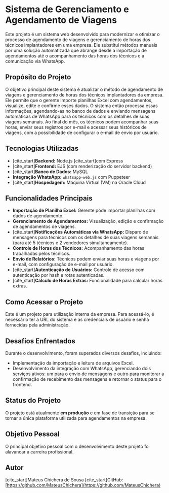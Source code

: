 # Sistema de Gerenciamento e Agendamento de Viagens

Este projeto é um sistema web desenvolvido para modernizar e otimizar o processo de agendamento de viagens e gerenciamento de horas dos técnicos implantadores em uma empresa. Ele substitui métodos manuais por uma solução automatizada que abrange desde a importação de agendamentos até o acompanhamento das horas dos técnicos e a comunicação via WhatsApp.

## Propósito do Projeto

O objetivo principal deste sistema é atualizar o método de agendamento de viagens e gerenciamento de horas dos técnicos implantadores da empresa. Ele permite que o gerente importe planilhas Excel com agendamentos, visualize, edite e confirme esses dados. O sistema então processa essas informações, agendando-as no banco de dados e enviando mensagens automáticas de WhatsApp para os técnicos com os detalhes de suas viagens semanais. Ao final do mês, os técnicos podem acompanhar suas horas, enviar seus registros por e-mail e acessar seus históricos de viagens, com a possibilidade de configurar o e-mail de envio por usuário.

## Tecnologias Utilizadas

* [cite_start]**Backend:** Node.js  [cite_start]com Express 
* [cite_start]**Frontend:** EJS (com renderização do servidor backend) 
* [cite_start]**Banco de Dados:** MySQL 
* **Integração WhatsApp:** `whatsapp-web.js` com Puppeteer
* [cite_start]**Hospedagem:** Máquina Virtual (VM) na Oracle Cloud 

## Funcionalidades Principais

* **Importação de Planilha Excel:** Gerente pode importar planilhas com dados de agendamento.
* **Gerenciamento de Agendamentos:** Visualização, edição e confirmação de agendamentos de viagens.
* [cite_start]**Notificações Automáticas via WhatsApp:** Disparo de mensagens para técnicos com os detalhes de suas viagens semanais (para até 5 técnicos e 2 vendedores simultaneamente).
* **Controle de Horas dos Técnicos:** Acompanhamento das horas trabalhadas pelos técnicos.
* **Envio de Relatórios:** Técnicos podem enviar suas horas e viagens por e-mail, com configuração de e-mail por usuário.
* [cite_start]**Autenticação de Usuários:** Controle de acesso com autenticação por hash e rotas autenticadas.
* [cite_start]**Cálculo de Horas Extras:** Funcionalidade para calcular horas extras.

## Como Acessar o Projeto

Este é um projeto para utilização interna da empresa. Para acessá-lo, é necessário ter a URL do sistema e as credenciais de usuário e senha fornecidas pela administração.

## Desafios Enfrentados

Durante o desenvolvimento, foram superados diversos desafios, incluindo:

* Implementação da importação e leitura de arquivos Excel.
* Desenvolvimento da integração com WhatsApp, gerenciando dois serviços ativos: um para o envio de mensagens e outro para monitorar a confirmação de recebimento das mensagens e retornar o status para o frontend.

## Status do Projeto

O projeto está atualmente **em produção** e em fase de transição para se tornar a única plataforma utilizada para agendamentos na empresa.

## Objetivo Pessoal

O principal objetivo pessoal com o desenvolvimento deste projeto foi alavancar a carreira profissional.

## Autor

[cite_start]Mateus Chichera de Sousa 
[cite_start]GitHub: [https://github.com/MateusChichera](https://github.com/MateusChichera)

